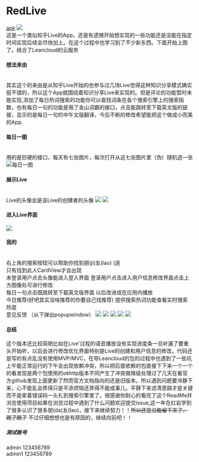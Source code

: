 # RedLive
[apk](https://github.com/tecmry/RedLive/raw/master/file/app-debug.apk)
![](https://github.com/tecmry/RedLive/blob/master/file/web_hi_res_512.png)
 <br>这是一个类似知乎Live的App，还是有遗憾开始想实现的一些功能还是没能在指定时间实现后续会尽快加上。在这个过程中也学习到了不少新东西。下面开始上图了。结合了Leancloud的云服务
 #### 想法来由
 <br>其实这个的来由是从知乎Live开始的也参与过几场Live觉得这种知识分享模式确实挺不错的，所以这个App就围绕着知识分享Live来实现的。但是评论的功能暂时未能实现,添加了每日热词搜索的功能你可以查找词条在各个搜索引擎上的搜索指数，也有每日一句的功能是用了金山词霸的接口，点击能跳转至下载英文版的链接，显示的是每日一句的中午文版翻译，今后不断的修改希望能把这个做成小而美的App.
 #### 每日一图
 <br>用的是巨硬的接口，每天有七张图片，每次打开从这七张图片里（伪）随机选一张
 ![每日一图](https://github.com/tecmry/RedLive/blob/master/file/main.png)
 #### 展示Live
 <br>Live的头像会是该Live的创建者的头像
![](https://github.com/tecmry/RedLive/blob/master/file/group.png)
![](https://github.com/tecmry/RedLive/blob/master/file/addLive.png)
 ####  进入Live界面
![](https://github.com/tecmry/RedLive/blob/master/file/talk.png)
 ####  我的
 <br>右上角的搜索按钮可以帮助你找到朋(ji)友(lao) (逃 
 <br>只有找到此人CardView才会出现
 <br>未登录用户点击头像能进入登入界面 登录用户点击进入用户信息修改界面点击上方图像处可进行修改
 <br>每日一句点击既跳转至下载英文版界面 以后改进成在应用内播放
 <br>今日推荐(好吧其实没啥推荐的你要自己找推荐)  提供搜索热词功能查看实时搜索热度
 <br>意见反馈 （从下弹出popupwindow）
 ![](https://github.com/tecmry/RedLive/blob/master/file/mine.png)
 ![](https://github.com/tecmry/RedLive/blob/master/file/back.png)
 ![](https://github.com/tecmry/RedLive/blob/master/file/mineeditor.png)
 ![](https://github.com/tecmry/RedLive/blob/master/file/count.png)
 ![](https://github.com/tecmry/RedLive/blob/master/file/userimage.png)
 
 #### 总结
 这个版本还比较简陋比如在Live'过程的语音播放没有实现进度条一旦听漏了要重头开始听，以后会进行修改优化界面特别是Live的创建和用户信息的修改。代码还是写的有点乱没有使用MVP/MVC，在导Leancloud的包的过程中也遇到了一些坑上午能正常运行的下午会出现依赖冲突，所以把后面依赖的包直接下下来一个一个的看发现是两个包使用的okhttp版本不同产生了冲突做降级处理过了几天在看官方github发现上面更新了然而官方文档指向的还是旧版本。所以遇到问题要冷静下来，心不能乱会弄得只是平添烦恼还弄得不能成事儿，平静下来滤清思路才是关键而不是拿着错误码一头扎到搜索引擎里了。很感谢你耐心的看完了这个ReadMe并浏览使用项目如果在浏览过程中遇到了什么问题欢迎提交issue,这一年在红岩学到了很多认识了很多朋(da)友(lao)，接下来继续努力！！~~所以还是没能留下来了，踢了踢了~~ 不过仔细想想也是有原因的，继续向前吧！！
##### 测试账号
admin 123456789
<br> admin1 123456789
